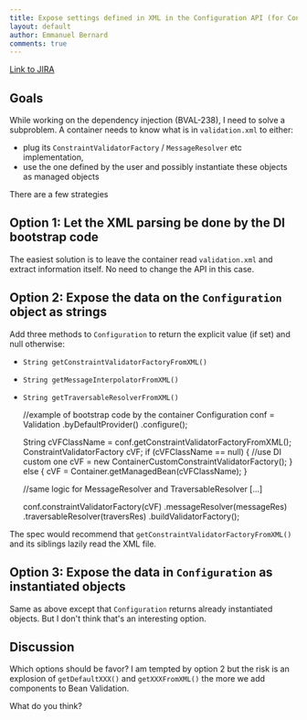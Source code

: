 ```yaml
---
title: Expose settings defined in XML in the Configuration API (for ConstraintValidatorFactory, MessageInterpolator etc)
layout: default
author: Emmanuel Bernard
comments: true
---
```


[Link to JIRA](https://hibernate.onjira.com/browse/BVAL-265)

## Goals

While working on the dependency injection (BVAL-238), I need to solve a subproblem. A container needs to know what is in `validation.xml`
to either:

- plug its `ConstraintValidatorFactory` / `MessageResolver` etc implementation,
- use the one defined by the user and possibly instantiate these objects as managed objects

There are a few strategies

## Option 1: Let the XML parsing be done by the DI bootstrap code

The easiest solution is to leave the container read `validation.xml` and extract information itself. No need to change the API in this case.

## Option 2: Expose the data on the `Configuration` object as strings

Add three methods to `Configuration` to return the explicit value (if set) and null otherwise:

- `String getConstraintValidatorFactoryFromXML()`
- `String getMessageInterpolatorFromXML()`
- `String getTraversableResolverFromXML()`

	//example of bootstrap code by the container
	Configuration conf = Validation
	    .byDefaultProvider()
	    .configure();

	String cVFClassName = conf.getConstraintValidatorFactoryFromXML();
	ConstraintValidatorFactory cVF;
	if (cVFClassName == null) {
	   //use DI custom one
	   cVF = new ContainerCustomConstraintValidatorFactory();
	}
	else {
	   cVF = Container.getManagedBean(cVFClassName);
	}

	//same logic for MessageResolver and TraversableResolver
	[...]

	conf.constraintValidatorFactory(cVF)
	   .messageResolver(messageRes)
	   .traversableResolver(traversRes)
	   .buildValidatorFactory();


The spec would recommend that `getConstraintValidatorFactoryFromXML()` and its siblings lazily read the XML file.

## Option 3: Expose the data in `Configuration` as instantiated objects

Same as above except that `Configuration` returns already instantiated objects. But I don't think that's an
interesting option.

## Discussion

Which options should be favor? I am tempted by option 2 but the risk is an explosion of `getDefaultXXX()`
and `getXXXFromXML()` the more we add components to Bean Validation.

What do you think?
